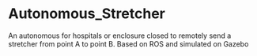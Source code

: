 # Autonomous_Stretcher
An autonomous for hospitals or enclosure closed to remotely send a stretcher from point A to point B. Based on ROS and simulated on Gazebo
